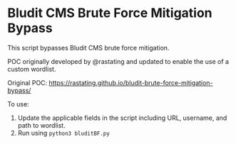 # Bludit CMS Brute Force Mitigation Bypass

This script bypasses Bludit CMS brute force mitigation.  

POC originally developed by @rastating and updated to enable the use of a custom wordlist.

Original POC: https://rastating.github.io/bludit-brute-force-mitigation-bypass/

To use:
1. Update the applicable fields in the script including URL, username, and path to wordlist.
2. Run using ```python3 bluditBF.py```
